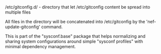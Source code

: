 /etc/gitconfig.d/ - directory that let /etc/gitconfig content be spread into multiple files

All files in the directory will be concatenated into /etc/gitconfig by the 'nef-update-gitconfig' command.


This is part of the "sysconf.base" package that helps normalizing and sharing
system configurations around simple "sysconf profiles" with minimal dependency management.
